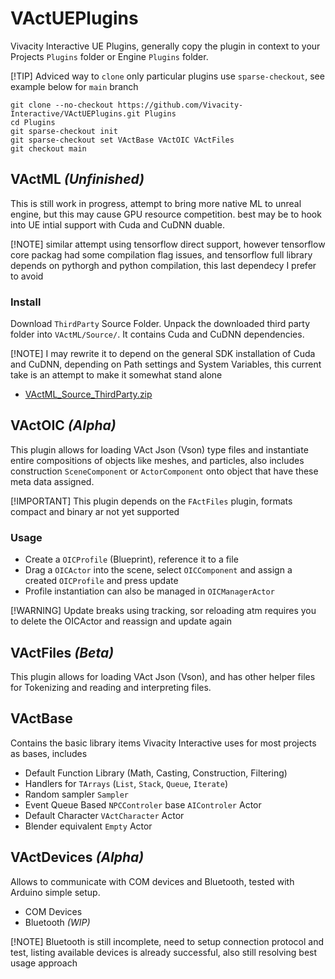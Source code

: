 # VActUEPlugins
Vivacity Interactive UE Plugins, generally copy the plugin in context to your Projects ``Plugins`` folder or Engine ``Plugins`` folder.

[!TIP]
Adviced way to ``clone`` only particular plugins use  ``sparse-checkout``, see example below for ``main`` branch
```
git clone --no-checkout https://github.com/Vivacity-Interactive/VActUEPlugins.git Plugins
cd Plugins
git sparse-checkout init
git sparse-checkout set VActBase VActOIC VActFiles
git checkout main
```

## VActML _(Unfinished)_
This is still work in progress, attempt to bring more native ML to unreal engine, but this may cause GPU resource competition. best may be to hook into UE intial support with Cuda and CuDNN duable.

[!NOTE]
similar attempt using tensorflow direct support, however tensorflow core packag had some compilation flag issues, and tensorflow full library depends on pythorgh and python compilation, this last dependecy I prefer to avoid

### Install
Download ``ThirdParty`` Source Folder. Unpack the downloaded third party folder into ``VActML/Source/``. It contains Cuda and CuDNN dependencies.

[!NOTE]
I may rewrite it to depend on the general SDK installation of Cuda and CuDNN, depending on Path settings and System Variables, this current take is an attempt to make it somewhat stand alone

- [VActML_Source_ThirdParty.zip](https://drive.google.com/file/d/1gFahD7kSydta6d4YZs3LgYqo54lmAFfP/view?usp=sharing "ThirdParty zip file dependencies")

## VActOIC _(Alpha)_
This plugin allows for loading VAct Json (Vson) type files and instantiate entire compositions of objects like meshes, and particles, also includes construction ``SceneComponent`` or ``ActorComponent`` onto object that have these meta data assigned.

[!IMPORTANT]
This plugin depends on the ``FActFiles`` plugin, formats compact and binary ar not yet supported

### Usage
- Create a ``OICProfile`` (Blueprint), reference it to a file
- Drag a ``OICActor`` into the scene, select ``OICComponent`` and assign a created ``OICProfile`` and press update
- Profile instantiation can also be managed in ``OICManagerActor``

[!WARNING]
Update breaks using tracking, sor reloading atm requires you to delete the OICActor and reassign and update again

## VActFiles _(Beta)_
This plugin allows for loading VAct Json (Vson), and has other helper files for Tokenizing and reading and interpreting files.

## VActBase
Contains the basic library items Vivacity Interactive uses for most projects as bases, includes
- Default Function Library (Math, Casting, Construction, Filtering)
- Handlers for ``TArrays`` (``List``, ``Stack``, ``Queue``, ``Iterate``)
- Random sampler ``Sampler``
- Event Queue Based ``NPCControler`` base ``AIControler`` Actor
- Default Character ``VActCharacter`` Actor
- Blender equivalent `Empty` Actor

## VActDevices _(Alpha)_
Allows to communicate with COM devices and Bluetooth, tested with Arduino simple setup.
- COM Devices
- Bluetooth _(WIP)_

[!NOTE]
Bluetooth is still incomplete, need to setup connection protocol and test, listing available devices is already successful, also still resolving best usage approach
